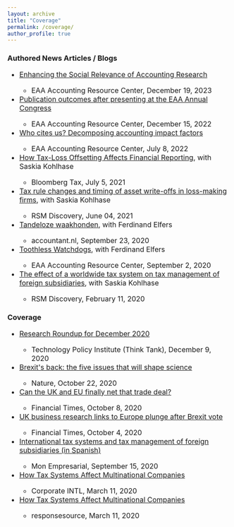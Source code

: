 ```yaml
---
layout: archive
title: "Coverage"
permalink: /coverage/
author_profile: true
---
```


<!-- Global site tag (gtag.js) - Google Analytics -->
<script async src="https://www.googletagmanager.com/gtag/js?id=G-05633BF9HL"></script>
<script>
  window.dataLayer = window.dataLayer || [];
  function gtag(){dataLayer.push(arguments);}
  gtag('js', new Date());

   gtag('config', 'G-05633BF9HL', {'anonymize_ip': true});
</script>



 <h3> Authored News Articles / Blogs </h3> 
  <font size="3"> <ul>
     <li>  <a href=" https://eaa-online.org/arc/blog/2023/12/19/enhancing-the-social-relevance-of-accounting-research/" target="_blank">Enhancing the Social Relevance of Accounting Research </a></li>
              <ul><li>EAA Accounting Resource Center, December 19, 2023 </li></ul>    
    <li>  <a href="https://eaa-online.org/arc/blog/2022/12/15/publication-outcomes-after-presenting-at-the-eaa-annual-congress/" target="_blank">Publication outcomes after presenting at the EAA Annual Congress </a></li>
              <ul><li>EAA Accounting Resource Center, December 15, 2022 </li></ul>      
  <li>  <a href="https://eaa-online.org/arc/blog/2022/07/08/who-cites-us-decomposing-accounting-impact-factors/" target="_blank">Who cites us? Decomposing accounting impact factors </a></li>
              <ul><li>EAA Accounting Resource Center, July 8, 2022 </li></ul>      
  <li>  <a href="https://news.bloombergtax.com/daily-tax-report-international/how-tax-loss-offsetting-affects-financial-reporting" target="_blank">How Tax-Loss Offsetting Affects Financial Reporting</a>, with Saskia Kohlhase</li>
              <ul><li>Bloomberg Tax, July 5, 2021</li></ul> 
  <li>  <a href="https://discovery.rsm.nl/articles/503/" target="_blank">Tax rule changes and timing of asset write-offs in loss-making firms</a>, with Saskia Kohlhase</li>
              <ul><li>RSM Discovery, June 04, 2021</li></ul>      
  <li> <a href="https://www.accountant.nl/discussie/opinie/2020/9/tandeloze-waakhonden/" target="_blank">Tandeloze waakhonden</a>, with Ferdinand Elfers</li>
              <ul><li>accountant.nl, September 23, 2020 </li></ul>     
  <li>  <a href="https://arc.eaa-online.org/blog/toothless-watchdogs" target="_blank">Toothless Watchdogs</a>, with Ferdinand Elfers</li>
              <ul><li>EAA Accounting Resource Center, September 2, 2020 </li></ul>   
   <li>  <a href="https://discovery.rsm.nl/articles/424/" target="_blank">The effect of a worldwide tax system on tax management of foreign subsidiaries</a>, with Saskia Kohlhase</li>
              <ul><li>RSM Discovery, February 11, 2020</li></ul>     
  </ul> </font> 
 
 <h3> Coverage </h3>
 <font size="3"> <ul>

  <li>  <a href="https://techpolicyinstitute.org/2020/12/09/research-roundup-for-december-2020/" target="_blank">Research Roundup for December 2020</a></li>
              <ul> <li> Technology Policy Institute (Think Tank), December 9, 2020 </li> </ul> 
  <li>  <a href="https://www.nature.com/articles/d41586-020-02920-2" target="_blank">Brexit's back: the five issues that will shape science</a></li>
              <ul><li>Nature, October 22, 2020</li></ul> 
  <li>  <a href="https://www.ft.com/content/241c599f-71db-4854-ac26-b37fc05cbc96" target="_blank">Can the UK and EU finally net that trade deal? </a></li>
              <ul><li>Financial Times, October 8, 2020 </li></ul>    
  <li>  <a href="https://www.ft.com/content/ed2e508e-cfcf-4469-ab28-a26dffbb4d5e" target="_blank">UK business research links to Europe plunge after Brexit vote</a></li>
             <ul><li>Financial Times, October 4, 2020 </li></ul>    
  <li>  <a href="http://www.monempresarial.com/2020/09/15/fiscalidad-internacional-y-gestion-fiscal-de-las-filiales-extranjeras/" target="_blank">International tax systems and tax management of foreign subsidiaries (in Spanish)</a></li>
            <ul><li>Mon Empresarial, September 15, 2020 </li></ul> 
  <li>  <a href="https://www.corp-intl.com/news/newsitem.aspx?ID=105" target="_blank">How Tax Systems Affect Multinational Companies</a></li>
             <ul><li>Corporate INTL, March 11, 2020 </li></ul>      
  <li>  <a href="https://pressreleases.responsesource.com/news/99296/how-tax-systems-affect-multinational-companies/" target="_blank">How Tax Systems Affect Multinational Companies</a></li>
              <ul><li>responsesource, March 11, 2020</li></ul>      
     
</ul> </font> 

